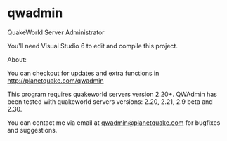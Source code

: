 # qwadmin
QuakeWorld Server Administrator

You'll need Visual Studio 6 to edit and compile this project.


About:

You can checkout for updates and extra functions in http://planetquake.com/qwadmin

This program requires quakeworld servers version 2.20+. QWAdmin has been tested with quakeworld servers versions: 2.20, 2.21, 2.9 beta and 2.30.

You can contact me via email at qwadmin@planetquake.com for bugfixes and suggestions.
